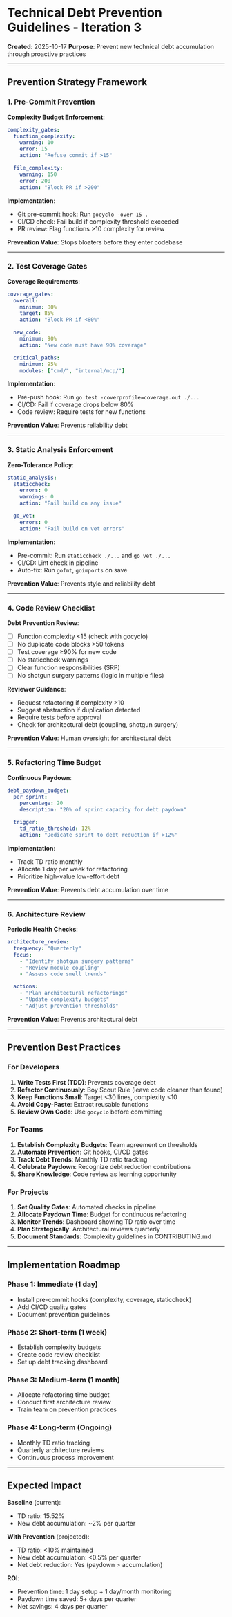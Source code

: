 # Technical Debt Prevention Guidelines - Iteration 3

**Created**: 2025-10-17
**Purpose**: Prevent new technical debt accumulation through proactive practices

---

## Prevention Strategy Framework

### 1. Pre-Commit Prevention

**Complexity Budget Enforcement**:
```yaml
complexity_gates:
  function_complexity:
    warning: 10
    error: 15
    action: "Refuse commit if >15"

  file_complexity:
    warning: 150
    error: 200
    action: "Block PR if >200"
```

**Implementation**:
- Git pre-commit hook: Run `gocyclo -over 15 .`
- CI/CD check: Fail build if complexity threshold exceeded
- PR review: Flag functions >10 complexity for review

**Prevention Value**: Stops bloaters before they enter codebase

---

### 2. Test Coverage Gates

**Coverage Requirements**:
```yaml
coverage_gates:
  overall:
    minimum: 80%
    target: 85%
    action: "Block PR if <80%"

  new_code:
    minimum: 90%
    action: "New code must have 90% coverage"

  critical_paths:
    minimum: 95%
    modules: ["cmd/", "internal/mcp/"]
```

**Implementation**:
- Pre-push hook: Run `go test -coverprofile=coverage.out ./...`
- CI/CD: Fail if coverage drops below 80%
- Code review: Require tests for new functions

**Prevention Value**: Prevents reliability debt

---

### 3. Static Analysis Enforcement

**Zero-Tolerance Policy**:
```yaml
static_analysis:
  staticcheck:
    errors: 0
    warnings: 0
    action: "Fail build on any issue"

  go_vet:
    errors: 0
    action: "Fail build on vet errors"
```

**Implementation**:
- Pre-commit: Run `staticcheck ./...` and `go vet ./...`
- CI/CD: Lint check in pipeline
- Auto-fix: Run `gofmt`, `goimports` on save

**Prevention Value**: Prevents style and reliability debt

---

### 4. Code Review Checklist

**Debt Prevention Review**:
- [ ] Function complexity <15 (check with gocyclo)
- [ ] No duplicate code blocks >50 tokens
- [ ] Test coverage ≥90% for new code
- [ ] No staticcheck warnings
- [ ] Clear function responsibilities (SRP)
- [ ] No shotgun surgery patterns (logic in multiple files)

**Reviewer Guidance**:
- Request refactoring if complexity >10
- Suggest abstraction if duplication detected
- Require tests before approval
- Check for architectural debt (coupling, shotgun surgery)

**Prevention Value**: Human oversight for architectural debt

---

### 5. Refactoring Time Budget

**Continuous Paydown**:
```yaml
debt_paydown_budget:
  per_sprint:
    percentage: 20
    description: "20% of sprint capacity for debt paydown"

  trigger:
    td_ratio_threshold: 12%
    action: "Dedicate sprint to debt reduction if >12%"
```

**Implementation**:
- Track TD ratio monthly
- Allocate 1 day per week for refactoring
- Prioritize high-value low-effort debt

**Prevention Value**: Prevents debt accumulation over time

---

### 6. Architecture Review

**Periodic Health Checks**:
```yaml
architecture_review:
  frequency: "Quarterly"
  focus:
    - "Identify shotgun surgery patterns"
    - "Review module coupling"
    - "Assess code smell trends"

  actions:
    - "Plan architectural refactorings"
    - "Update complexity budgets"
    - "Adjust prevention thresholds"
```

**Prevention Value**: Prevents architectural debt

---

## Prevention Best Practices

### For Developers

1. **Write Tests First (TDD)**: Prevents coverage debt
2. **Refactor Continuously**: Boy Scout Rule (leave code cleaner than found)
3. **Keep Functions Small**: Target <30 lines, complexity <10
4. **Avoid Copy-Paste**: Extract reusable functions
5. **Review Own Code**: Use `gocyclo` before committing

### For Teams

1. **Establish Complexity Budgets**: Team agreement on thresholds
2. **Automate Prevention**: Git hooks, CI/CD gates
3. **Track Debt Trends**: Monthly TD ratio tracking
4. **Celebrate Paydown**: Recognize debt reduction contributions
5. **Share Knowledge**: Code review as learning opportunity

### For Projects

1. **Set Quality Gates**: Automated checks in pipeline
2. **Allocate Paydown Time**: Budget for continuous refactoring
3. **Monitor Trends**: Dashboard showing TD ratio over time
4. **Plan Strategically**: Architectural reviews quarterly
5. **Document Standards**: Complexity guidelines in CONTRIBUTING.md

---

## Implementation Roadmap

### Phase 1: Immediate (1 day)
- Install pre-commit hooks (complexity, coverage, staticcheck)
- Add CI/CD quality gates
- Document prevention guidelines

### Phase 2: Short-term (1 week)
- Establish complexity budgets
- Create code review checklist
- Set up debt tracking dashboard

### Phase 3: Medium-term (1 month)
- Allocate refactoring time budget
- Conduct first architecture review
- Train team on prevention practices

### Phase 4: Long-term (Ongoing)
- Monthly TD ratio tracking
- Quarterly architecture reviews
- Continuous process improvement

---

## Expected Impact

**Baseline** (current):
- TD ratio: 15.52%
- New debt accumulation: ~2% per quarter

**With Prevention** (projected):
- TD ratio: <10% maintained
- New debt accumulation: <0.5% per quarter
- Net debt reduction: Yes (paydown > accumulation)

**ROI**:
- Prevention time: 1 day setup + 1 day/month monitoring
- Paydown time saved: 5+ days per quarter
- Net savings: 4 days per quarter
